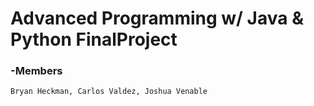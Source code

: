 # **Advanced Programming w/ Java & Python FinalProject**
### **-Members**
```
Bryan Heckman, Carlos Valdez, Joshua Venable
```
